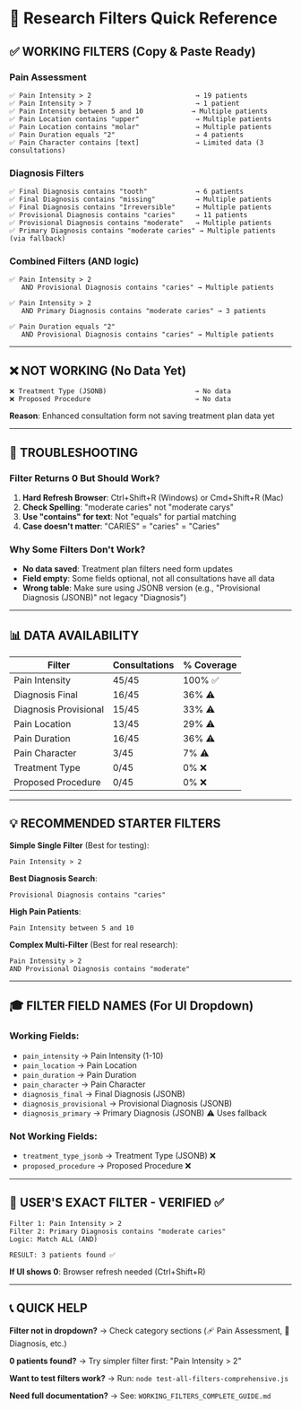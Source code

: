 # 🎯 Research Filters Quick Reference

## ✅ WORKING FILTERS (Copy & Paste Ready)

### Pain Assessment
```
✅ Pain Intensity > 2                          → 19 patients
✅ Pain Intensity > 7                          → 1 patient
✅ Pain Intensity between 5 and 10            → Multiple patients
✅ Pain Location contains "upper"              → Multiple patients
✅ Pain Location contains "molar"              → Multiple patients
✅ Pain Duration equals "2"                    → 4 patients
✅ Pain Character contains [text]              → Limited data (3 consultations)
```

### Diagnosis Filters
```
✅ Final Diagnosis contains "tooth"            → 6 patients
✅ Final Diagnosis contains "missing"          → Multiple patients
✅ Final Diagnosis contains "Irreversible"     → Multiple patients
✅ Provisional Diagnosis contains "caries"     → 11 patients
✅ Provisional Diagnosis contains "moderate"   → Multiple patients
✅ Primary Diagnosis contains "moderate caries" → Multiple patients (via fallback)
```

### Combined Filters (AND logic)
```
✅ Pain Intensity > 2
   AND Provisional Diagnosis contains "caries" → Multiple patients

✅ Pain Intensity > 2
   AND Primary Diagnosis contains "moderate caries" → 3 patients

✅ Pain Duration equals "2"
   AND Provisional Diagnosis contains "caries" → Multiple patients
```

---

## ❌ NOT WORKING (No Data Yet)

```
❌ Treatment Type (JSONB)                      → No data
❌ Proposed Procedure                          → No data
```

**Reason**: Enhanced consultation form not saving treatment plan data yet

---

## 🚨 TROUBLESHOOTING

### Filter Returns 0 But Should Work?
1. **Hard Refresh Browser**: Ctrl+Shift+R (Windows) or Cmd+Shift+R (Mac)
2. **Check Spelling**: "moderate caries" not "moderate carys"
3. **Use "contains" for text**: Not "equals" for partial matching
4. **Case doesn't matter**: "CARIES" = "caries" = "Caries"

### Why Some Filters Don't Work?
- **No data saved**: Treatment plan filters need form updates
- **Field empty**: Some fields optional, not all consultations have all data
- **Wrong table**: Make sure using JSONB version (e.g., "Provisional Diagnosis (JSONB)" not legacy "Diagnosis")

---

## 📊 DATA AVAILABILITY

| Filter | Consultations | % Coverage |
|--------|--------------|------------|
| Pain Intensity | 45/45 | 100% ✅ |
| Diagnosis Final | 16/45 | 36% ⚠️ |
| Diagnosis Provisional | 15/45 | 33% ⚠️ |
| Pain Location | 13/45 | 29% ⚠️ |
| Pain Duration | 16/45 | 36% ⚠️ |
| Pain Character | 3/45 | 7% ⚠️ |
| Treatment Type | 0/45 | 0% ❌ |
| Proposed Procedure | 0/45 | 0% ❌ |

---

## 💡 RECOMMENDED STARTER FILTERS

**Simple Single Filter** (Best for testing):
```
Pain Intensity > 2
```

**Best Diagnosis Search**:
```
Provisional Diagnosis contains "caries"
```

**High Pain Patients**:
```
Pain Intensity between 5 and 10
```

**Complex Multi-Filter** (Best for real research):
```
Pain Intensity > 2
AND Provisional Diagnosis contains "moderate"
```

---

## 🎓 FILTER FIELD NAMES (For UI Dropdown)

### Working Fields:
- `pain_intensity` → Pain Intensity (1-10)
- `pain_location` → Pain Location
- `pain_duration` → Pain Duration
- `pain_character` → Pain Character
- `diagnosis_final` → Final Diagnosis (JSONB)
- `diagnosis_provisional` → Provisional Diagnosis (JSONB)
- `diagnosis_primary` → Primary Diagnosis (JSONB) ⚠️ Uses fallback

### Not Working Fields:
- `treatment_type_jsonb` → Treatment Type (JSONB) ❌
- `proposed_procedure` → Proposed Procedure ❌

---

## 🎯 USER'S EXACT FILTER - VERIFIED ✅

```
Filter 1: Pain Intensity > 2
Filter 2: Primary Diagnosis contains "moderate caries"
Logic: Match ALL (AND)

RESULT: 3 patients found ✅
```

**If UI shows 0**: Browser refresh needed (Ctrl+Shift+R)

---

## 📞 QUICK HELP

**Filter not in dropdown?** → Check category sections (🩹 Pain Assessment, 🔬 Diagnosis, etc.)

**0 patients found?** → Try simpler filter first: "Pain Intensity > 2"

**Want to test filters work?** → Run: `node test-all-filters-comprehensive.js`

**Need full documentation?** → See: `WORKING_FILTERS_COMPLETE_GUIDE.md`
